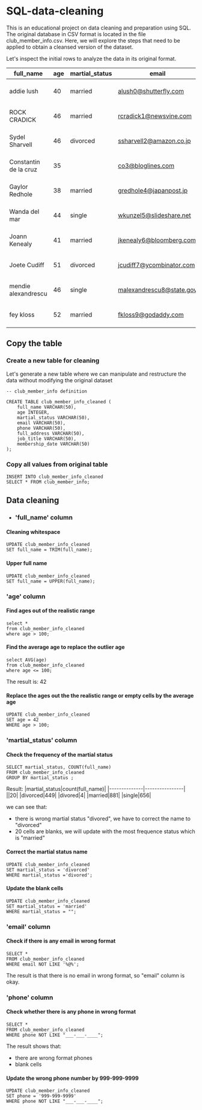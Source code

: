 # SQL-data-cleaning
This is an educational project on data cleaning and preparation using SQL. The original database in CSV format is located in the file club_member_info.csv. Here, we will explore the steps that need to be applied to obtain a cleansed version of the dataset.

Let's inspect the initial rows to analyze the data in its original format.

|full_name|age|martial_status|email|phone|full_address|job_title|membership_date|
|---------|---|--------------|-----|-----|------------|---------|---------------|
|addie lush|40|married|alush0@shutterfly.com|254-389-8708|3226 Eastlawn Pass,Temple,Texas|Assistant Professor|7/31/2013|
|      ROCK CRADICK|46|married|rcradick1@newsvine.com|910-566-2007|4 Harbort Avenue,Fayetteville,North Carolina|Programmer III|5/27/2018|
|Sydel Sharvell|46|divorced|ssharvell2@amazon.co.jp|702-187-8715|4 School Place,Las Vegas,Nevada|Budget/Accounting Analyst I|10/6/2017|
|Constantin de la cruz|35||co3@bloglines.com|402-688-7162|6 Monument Crossing,Omaha,Nebraska|Desktop Support Technician|10/20/2015|
|  Gaylor Redhole|38|married|gredhole4@japanpost.jp|917-394-6001|88 Cherokee Pass,New York City,New York|Legal Assistant|5/29/2019|
|Wanda del mar       |44|single|wkunzel5@slideshare.net|937-467-6942|10864 Buhler Plaza,Hamilton,Ohio|Human Resources Assistant IV|3/24/2015|
|Joann Kenealy|41|married|jkenealy6@bloomberg.com|513-726-9885|733 Hagan Parkway,Cincinnati,Ohio|Accountant IV|4/17/2013|
|   Joete Cudiff|51|divorced|jcudiff7@ycombinator.com|616-617-0965|975 Dwight Plaza,Grand Rapids,Michigan|Research Nurse|11/16/2014|
|mendie alexandrescu|46|single|malexandrescu8@state.gov|504-918-4753|34 Delladonna Terrace,New Orleans,Louisiana|Systems Administrator III|3/12/1921|
| fey kloss|52|married|fkloss9@godaddy.com|808-177-0318|8976 Jackson Park,Honolulu,Hawaii|Chemical Engineer|11/5/2014|

## Copy the table

### Create a new table for cleaning 

Let's generate a new table where we can manipulate and restructure the data without modifying the original dataset

    -- club_member_info definition

    CREATE TABLE club_member_info_cleaned (
	    full_name VARCHAR(50),
	    age INTEGER,
	    martial_status VARCHAR(50),
	    email VARCHAR(50),
    	phone VARCHAR(50),
    	full_address VARCHAR(50),
    	job_title VARCHAR(50),
    	membership_date VARCHAR(50)
    );

### Copy all values from original table

    INSERT INTO club_member_info_cleaned
    SELECT * FROM club_member_info;

## Data cleaning

- ### 'full_name' column

#### Cleaning whitespace

    UPDATE club_member_info_cleaned 
    SET full_name = TRIM(full_name);

#### Upper full name

    UPDATE club_member_info_cleaned 
    SET full_name = UPPER(full_name);
    
### 'age' column

#### Find ages out of the realistic range

    select *
    from club_member_info_cleaned
    where age > 100;

#### Find the average age to replace the outlier age

    select AVG(age) 
    from club_member_info_cleaned
    where age <= 100;

  The result is: 42

#### Replace the ages out the the realistic range or empty cells by the average age

    UPDATE club_member_info_cleaned 
    SET age = 42
    WHERE age > 100;

### 'martial_status' column

#### Check the frequency of the martial status

    SELECT martial_status, COUNT(full_name)
    FROM club_member_info_cleaned
    GROUP BY martial_status ;
    
Result:
|martial_status|count(full_name)|
|--------------|----------------|
||20|
|divorced|449|
|divored|4|
|married|881|
|single|656|

we can see that: 
- there is wrong martial status "divored", we have to correct the name to "divorced"
- 20 cells are blanks, we will update with the most frequence status which is "married"

#### Correct the martial status name

    UPDATE club_member_info_cleaned 
    SET martial_status = 'divorced'
    WHERE martial_status ='divored';

#### Update the blank cells

    UPDATE club_member_info_cleaned 
    SET martial_status = 'married'
    WHERE martial_status = "";

### 'email' column

#### Check if there is any email in wrong format

    SELECT *
    FROM club_member_info_cleaned
    WHERE email NOT LIKE '%@%';

The result is that there is no email in wrong format, so "email" column is okay.

### 'phone' column

#### Check whether there is any phone in wrong format

    SELECT *
    FROM club_member_info_cleaned
    WHERE phone NOT LIKE "___-___-____";

The result shows that:
- there are wrong format phones
- blank cells

#### Update the wrong phone number by 999-999-9999

    UPDATE club_member_info_cleaned 
    SET phone = '999-999-9999'
    WHERE phone NOT LIKE "___-___-____";
